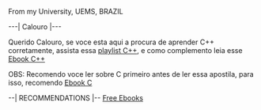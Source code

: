 From my University, UEMS, BRAZIL

---| Calouro |---

Querido Calouro, se voce esta aqui a procura de aprender C++ corretamente, assista essa  <a href="https://www.youtube.com/playlist?list=PL8eBmR3QtPL13Dkn5eEfmG9TmzPpTp0cV" target="_blank">playlist C++</a>, e como complemento leia esse <a href="https://www.ime.usp.br/~slago/slago-C++.pdf" target="_blank">Ebook C++</a>

OBS: Recomendo voce ler sobre C primeiro antes de ler essa apostila, para isso, recomendo <a href="https://www.ime.usp.br/~slago/slago-C.pdf" target="_blank">Ebook C</a>

--| RECOMMENDATIONS |--
<a href="https://github.com/EbookFoundation/free-programming-books/blob/main/books/free-programming-books-pt_BR.md" target="_blank">Free Ebooks</a>
